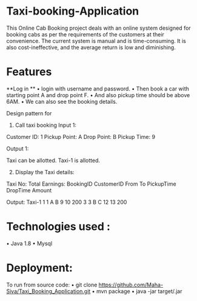 # Taxi-booking-Application
This Online Cab Booking project deals with an online system designed for booking cabs as per the requirements of the customers at their convenience.  The current system is manual and is time-consuming. It is also cost-ineffective, and the average return is low and diminishing.

# Features
**Log in **
• login with username and password.
• Then book a car with starting point A and drop point F.
• And also pickup time should be above 6AM.
• We can also see the booking details.


Design pattern for

1)    Call taxi booking 
Input 1:

 Customer ID: 1
 Pickup Point: A
 Drop Point: B
 Pickup Time: 9

Output 1:

 Taxi can be allotted.
 Taxi-1 is allotted.

2) Display the Taxi details:

 Taxi No:    Total Earnings:
 BookingID    CustomerID    From    To    PickupTime    DropTime    Amount
   
 Output:
 Taxi-1 
 1    1    A    B     9    10    200
 3    3    B    C    12    13    200


# Technologies used :

•	Java 1.8 
•	Mysql

# Deployment:
To run from source code:
•	git clone https://github.com/Maha-Siva/Taxi_Booking_Application.git
•	mvn package
•	java -jar target/<jarfilename>.jar
